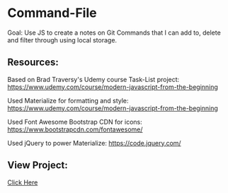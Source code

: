 # Command-File
Goal: Use JS to create a notes on Git Commands that I can add to, delete and filter through using local storage.

## Resources:

Based on Brad Traversy's Udemy course Task-List project: https://www.udemy.com/course/modern-javascript-from-the-beginning

Used Materialize for formatting and style: https://www.udemy.com/course/modern-javascript-from-the-beginning

Used Font Awesome Bootstrap CDN for icons: https://www.bootstrapcdn.com/fontawesome/ 

Used jQuery to power Materialize: https://code.jquery.com/

## View Project:

[Click Here](https://lindsayjohnston.github.io/Command-File/)
